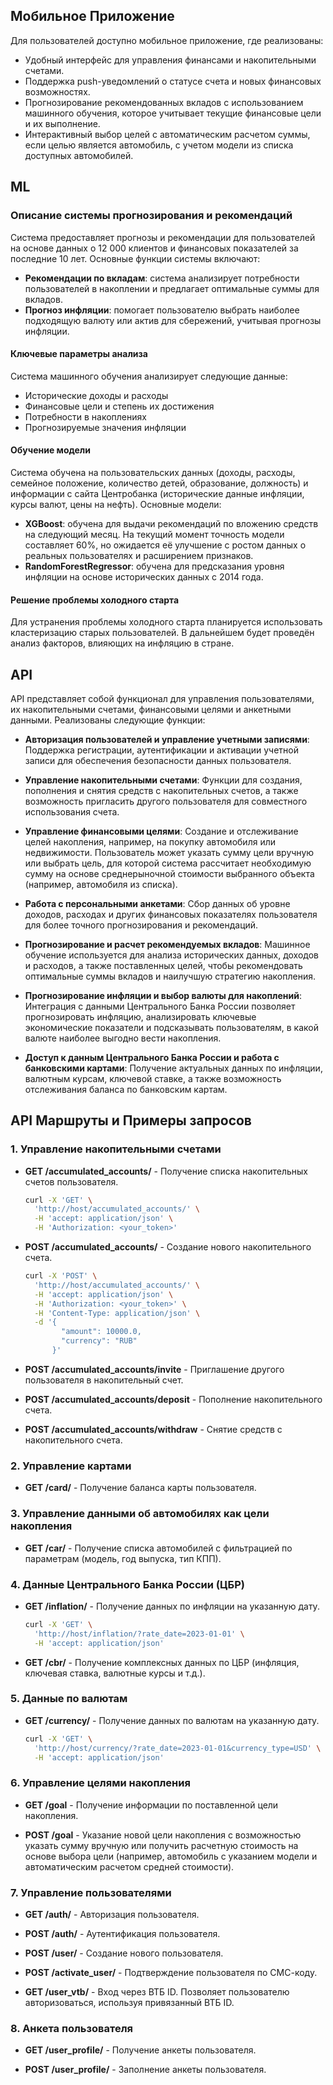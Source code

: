 ## Мобильное Приложение

Для пользователей доступно мобильное приложение, где реализованы:
- Удобный интерфейс для управления финансами и накопительными счетами.
- Поддержка push-уведомлений о статусе счета и новых финансовых возможностях.
- Прогнозирование рекомендованных вкладов с использованием машинного обучения, которое учитывает текущие финансовые цели и их выполнение.
- Интерактивный выбор целей с автоматическим расчетом суммы, если целью является автомобиль, с учетом модели из списка доступных автомобилей.

## ML
### Описание системы прогнозирования и рекомендаций

Система предоставляет прогнозы и рекомендации для пользователей на основе данных о 12 000 клиентов и финансовых показателей за последние 10 лет. Основные функции системы включают:

- **Рекомендации по вкладам**: система анализирует потребности пользователей в накоплении и предлагает оптимальные суммы для вкладов.
- **Прогноз инфляции**: помогает пользователю выбрать наиболее подходящую валюту или актив для сбережений, учитывая прогнозы инфляции.

#### Ключевые параметры анализа

Система машинного обучения анализирует следующие данные:

- Исторические доходы и расходы
- Финансовые цели и степень их достижения
- Потребности в накоплениях
- Прогнозируемые значения инфляции

#### Обучение модели

Система обучена на пользовательских данных (доходы, расходы, семейное положение, количество детей, образование, должность) и информации с сайта Центробанка (исторические данные инфляции, курсы валют, цены на нефть). Основные модели:

- **XGBoost**: обучена для выдачи рекомендаций по вложению средств на следующий месяц. На текущий момент точность модели составляет 60%, но ожидается её улучшение с ростом данных о реальных пользователях и расширением признаков.
- **RandomForestRegressor**: обучена для предсказания уровня инфляции на основе исторических данных с 2014 года.

#### Решение проблемы холодного старта

Для устранения проблемы холодного старта планируется использовать кластеризацию старых пользователей. В дальнейшем будет проведён анализ факторов, влияющих на инфляцию в стране.


## API

API представляет собой функционал для управления пользователями, их накопительными счетами, финансовыми целями и анкетными данными. Реализованы следующие функции:

- **Авторизация пользователей и управление учетными записями**: Поддержка регистрации, аутентификации и активации учетной записи для обеспечения безопасности данных пользователя.

- **Управление накопительными счетами**: Функции для создания, пополнения и снятия средств с накопительных счетов, а также возможность пригласить другого пользователя для совместного использования счета.

- **Управление финансовыми целями**: Создание и отслеживание целей накопления, например, на покупку автомобиля или недвижимости. Пользователь может указать сумму цели вручную или выбрать цель, для которой система рассчитает необходимую сумму на основе среднерыночной стоимости выбранного объекта (например, автомобиля из списка).

- **Работа с персональными анкетами**: Сбор данных об уровне доходов, расходах и других финансовых показателях пользователя для более точного прогнозирования и рекомендаций.

- **Прогнозирование и расчет рекомендуемых вкладов**: Машинное обучение используется для анализа исторических данных, доходов и расходов, а также поставленных целей, чтобы рекомендовать оптимальные суммы вкладов и наилучшую стратегию накопления.

- **Прогнозирование инфляции и выбор валюты для накоплений**: Интеграция с данными Центрального Банка России позволяет прогнозировать инфляцию, анализировать ключевые экономические показатели и подсказывать пользователям, в какой валюте наиболее выгодно вести накопления.

- **Доступ к данным Центрального Банка России и работа с банковскими картами**: Получение актуальных данных по инфляции, валютным курсам, ключевой ставке, а также возможность отслеживания баланса по банковским картам.

## API Маршруты и Примеры запросов

### 1. Управление накопительными счетами

- **GET /accumulated_accounts/** - Получение списка накопительных счетов пользователя.
    ```bash
    curl -X 'GET' \
      'http://host/accumulated_accounts/' \
      -H 'accept: application/json' \
      -H 'Authorization: <your_token>'
    ```

- **POST /accumulated_accounts/** - Создание нового накопительного счета.
    ```bash
    curl -X 'POST' \
      'http://host/accumulated_accounts/' \
      -H 'accept: application/json' \
      -H 'Authorization: <your_token>' \
      -H 'Content-Type: application/json' \
      -d '{
            "amount": 10000.0,
            "currency": "RUB"
          }'
    ```

- **POST /accumulated_accounts/invite** - Приглашение другого пользователя в накопительный счет.

- **POST /accumulated_accounts/deposit** - Пополнение накопительного счета.

- **POST /accumulated_accounts/withdraw** - Снятие средств с накопительного счета.

### 2. Управление картами

- **GET /card/** - Получение баланса карты пользователя.

### 3. Управление данными об автомобилях как цели накопления

- **GET /car/** - Получение списка автомобилей с фильтрацией по параметрам (модель, год выпуска, тип КПП).

### 4. Данные Центрального Банка России (ЦБР)

- **GET /inflation/** - Получение данных по инфляции на указанную дату.
    ```bash
    curl -X 'GET' \
      'http://host/inflation/?rate_date=2023-01-01' \
      -H 'accept: application/json'
    ```

- **GET /cbr/** - Получение комплексных данных по ЦБР (инфляция, ключевая ставка, валютные курсы и т.д.).

### 5. Данные по валютам

- **GET /currency/** - Получение данных по валютам на указанную дату.
    ```bash
    curl -X 'GET' \
      'http://host/currency/?rate_date=2023-01-01&currency_type=USD' \
      -H 'accept: application/json'
    ```

### 6. Управление целями накопления

- **GET /goal** - Получение информации по поставленной цели накопления.

- **POST /goal** - Указание новой цели накопления с возможностью указать сумму вручную или получить расчетную стоимость на основе выбора цели (например, автомобиль с указанием модели и автоматическим расчетом средней стоимости).

### 7. Управление пользователями

- **GET /auth/** - Авторизация пользователя.

- **POST /auth/** - Аутентификация пользователя.

- **POST /user/** - Создание нового пользователя.

- **POST /activate_user/** - Подтверждение пользователя по СМС-коду.

- **GET /user_vtb/** - Вход через ВТБ ID. Позволяет пользователю авторизоваться, используя привязанный ВТБ ID.

### 8. Анкета пользователя

- **GET /user_profile/** - Получение анкеты пользователя.

- **POST /user_profile/** - Заполнение анкеты пользователя.
